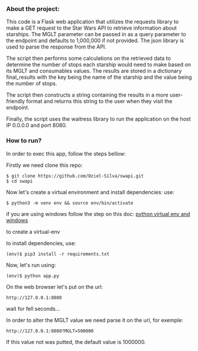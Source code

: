 ### About the project:
This code is a Flask web application that utilizes the requests library to make a GET request to the Star Wars API to retrieve information about starships. The MGLT parameter can be passed in as a query parameter to the endpoint and defaults to 1,000,000 if not provided. The json library is used to parse the response from the API.

The script then performs some calculations on the retrieved data to determine the number of stops each starship would need to make based on its MGLT and consumables values. The results are stored in a dictionary final_results with the key being the name of the starship and the value being the number of stops.

The script then constructs a string containing the results in a more user-friendly format and returns this string to the user when they visit the endpoint.

Finally, the script uses the waitress library to run the application on the host IP 0.0.0.0 and port 8080.

### How to run?

In order to exec this app, follow the steps bellow:

Firstly we need clone this repo:
```
$ git clone https://github.com/Oziel-Silva/swapi.git
$ cd swapi
```
Now let's create a virtual environment and install dependencies:
use:
```
$ python3 -m venv env && source env/bin/activate
```
if you are using windows follow the step on this doc: [python virtual env and windows](https://docs.python.org/pt-br/3/library/venv.html)


to create a virtual-env

to install dependencies, use:
```
(env)$ pip3 install -r requirements.txt
````

Now, let's run using:
```
(env)$ python app.py
```

On the web browser let's put on the url:
```
http://127.0.0.1:8080
```
wait for fell seconds...

In order to alter the MGLT value we need parse it on the url, for exemple:
```
http://127.0.0.1:8080?MGLT=500000
````
If this value not was putted, the default value is 1000000.
